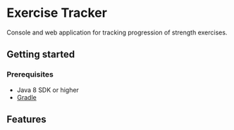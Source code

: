 # Exercise Tracker

Console and web application for tracking progression of strength exercises.

## Getting started

### Prerequisites

* Java 8 SDK or higher
* [Gradle](https://gradle.org/)

## Features
